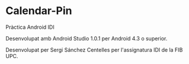 # Calendar-Pin
Pràctica Android IDI

Desenvolupat amb Android Studio 1.0.1 per Android 4.3 o superior.

Desenvolupat per Sergi Sánchez Centelles per l'assignatura IDI de la FIB UPC.
